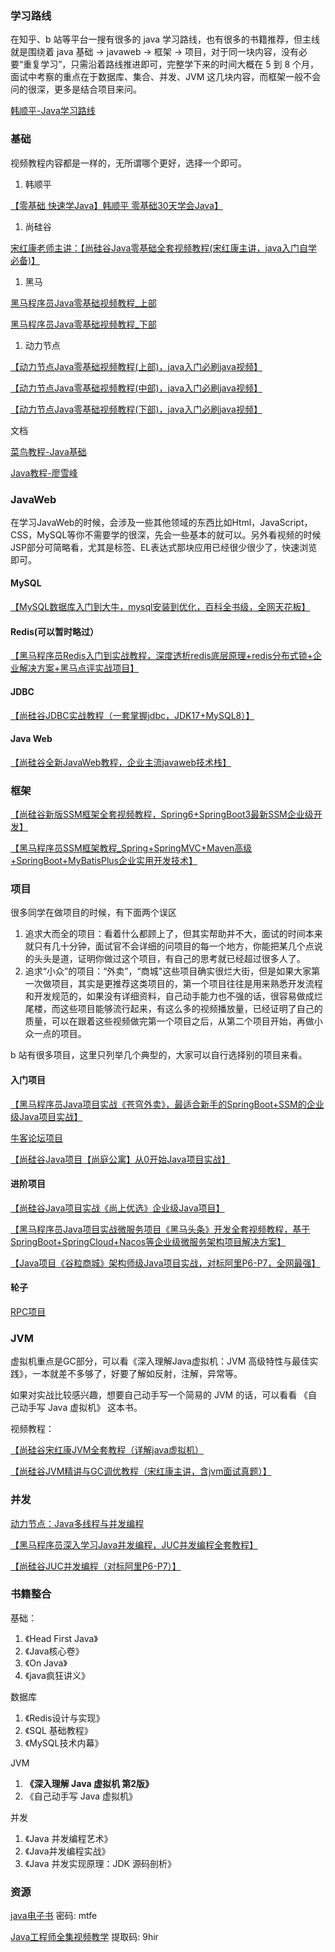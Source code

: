 ### 学习路线



在知乎、b 站等平台一搜有很多的 java 学习路线，也有很多的书籍推荐，但主线就是围绕着 java 基础 -> javaweb -> 框架 -> 项目，对于同一块内容，没有必要“重复学习”，只需沿着路线推进即可，完整学下来的时间大概在 5 到 8 个月，面试中考察的重点在于数据库、集合、并发、JVM 这几块内容，而框架一般不会问的很深，更多是结合项目来问。

[韩顺平-Java学习路线](https://www.bilibili.com/video/BV14K4y177Qk/?share_source=copy_web&vd_source=9bb0aa9c2c3cc1b12ca6f343a55b4e80)



### 基础



视频教程内容都是一样的，无所谓哪个更好，选择一个即可。

1. 韩顺平

[【零基础 快速学Java】韩顺平 零基础30天学会Java】 ](https://www.bilibili.com/video/BV1fh411y7R8/?share_source=copy_web&vd_source=9bb0aa9c2c3cc1b12ca6f343a55b4e80)

1. 尚硅谷

[宋红康老师主讲：【尚硅谷Java零基础全套视频教程(宋红康主讲，java入门自学必备)】 ](https://www.bilibili.com/video/BV1PY411e7J6/?share_source=copy_web)

1. 黑马

 [黑马程序员Java零基础视频教程_上部](https://www.bilibili.com/video/BV17F411T7Ao/?share_source=copy_web&vd_source=9bb0aa9c2c3cc1b12ca6f343a55b4e80)

 [黑马程序员Java零基础视频教程_下部](https://www.bilibili.com/video/BV1yW4y1Y7Ms/?share_source=copy_web&vd_source=9bb0aa9c2c3cc1b12ca6f343a55b4e80)

1. 动力节点

[【动力节点Java零基础视频教程(上部)，java入门必刷java视频】 ](https://www.bilibili.com/video/BV1a5411y77c/?share_source=copy_web&vd_source=9bb0aa9c2c3cc1b12ca6f343a55b4e80)

[【动力节点Java零基础视频教程(中部)，java入门必刷java视频】 ](https://www.bilibili.com/video/BV1Eb4y1P7iq/?share_source=copy_web)

[【动力节点Java零基础视频教程(下部)，java入门必刷java视频】 ](https://www.bilibili.com/video/BV1p7421N7XT/?share_source=copy_web&vd_source=9bb0aa9c2c3cc1b12ca6f343a55b4e80)

文档

[菜鸟教程-Java基础](https://www.runoob.com/java/java-tutorial.html?utm_medium=social&utm_source=weibo)

[Java教程-廖雪峰](https://www.liaoxuefeng.com/wiki/1252599548343744)



### JavaWeb



在学习JavaWeb的时候，会涉及一些其他领域的东西比如Html，JavaScript，CSS，MySQL等你不需要学的很深，先会一些基本的就可以。另外看视频的时候JSP部分可简略看，尤其是标签、EL表达式那块应用已经很少很少了，快速浏览即可。



#### MySQL



[【MySQL数据库入门到大牛，mysql安装到优化，百科全书级，全网天花板】 ](https://www.bilibili.com/video/BV1iq4y1u7vj/?share_source=copy_web&vd_source=9bb0aa9c2c3cc1b12ca6f343a55b4e80)



#### Redis(可以暂时略过）



 [【黑马程序员Redis入门到实战教程，深度透析redis底层原理+redis分布式锁+企业解决方案+黑马点评实战项目】](https://www.bilibili.com/video/BV1cr4y1671t/?share_source=copy_web&vd_source=9bb0aa9c2c3cc1b12ca6f343a55b4e80)



#### JDBC



[【尚硅谷JDBC实战教程（一套掌握jdbc，JDK17+MySQL8）】 ](https://www.bilibili.com/video/BV1sK411B71e/?share_source=copy_web&vd_source=9bb0aa9c2c3cc1b12ca6f343a55b4e80)



#### Java Web



[【尚硅谷全新JavaWeb教程，企业主流javaweb技术栈】](https://www.bilibili.com/video/BV1UN411x7xe/?share_source=copy_web&vd_source=9bb0aa9c2c3cc1b12ca6f343a55b4e80)



### 框架



[【尚硅谷新版SSM框架全套视频教程，Spring6+SpringBoot3最新SSM企业级开发】 ](https://www.bilibili.com/video/BV1AP411s7D7/?share_source=copy_web&vd_source=9bb0aa9c2c3cc1b12ca6f343a55b4e80)

 [【黑马程序员SSM框架教程_Spring+SpringMVC+Maven高级+SpringBoot+MyBatisPlus企业实用开发技术】](https://www.bilibili.com/video/BV1Fi4y1S7ix/?share_source=copy_web&vd_source=9bb0aa9c2c3cc1b12ca6f343a55b4e80)



### 项目



很多同学在做项目的时候，有下面两个误区

1. 追求大而全的项目：看着什么都顾上了，但其实帮助并不大，面试的时间本来就只有几十分钟，面试官不会详细的问项目的每一个地方，你能把某几个点说的头头是道，证明你做过这个项目，有自己的思考就已经超过很多人了。
2. 追求“小众”的项目：“外卖”，“商城"这些项目确实很烂大街，但是如果大家第一次做项目，其实是更推荐这类项目的，第一个项目往往是用来熟悉开发流程和开发规范的，如果没有详细资料，自己动手能力也不强的话，很容易做成烂尾楼，而这些项目能够流行起来，有这么多的视频播放量，已经证明了自己的质量，可以在跟着这些视频做完第一个项目之后，从第二个项目开始，再做小众一点的项目。

b 站有很多项目，这里只列举几个典型的，大家可以自行选择别的项目来看。



#### 入门项目



[【黑马程序员Java项目实战《苍穹外卖》，最适合新手的SpringBoot+SSM的企业级Java项目实战】 ](https://www.bilibili.com/video/BV1TP411v7v6/?share_source=copy_web&vd_source=9bb0aa9c2c3cc1b12ca6f343a55b4e80)

[牛客论坛项目](https://t.zsxq.com/aFk8y)

[【尚硅谷Java项目【尚庭公寓】从0开始Java项目实战】 ](https://www.bilibili.com/video/BV1At421K7gP/?share_source=copy_web&vd_source=9bb0aa9c2c3cc1b12ca6f343a55b4e80)



#### 进阶项目



[【尚硅谷Java项目实战《尚上优选》企业级Java项目】 ](https://www.bilibili.com/video/BV19M4y1q7Lt/?p=71&share_source=copy_web&vd_source=9bb0aa9c2c3cc1b12ca6f343a55b4e80)

[【黑马程序员Java项目实战微服务项目《黑马头条》开发全套视频教程，基于SpringBoot+SpringCloud+Nacos等企业级微服务架构项目解决方案】 ](https://www.bilibili.com/video/BV1Qs4y1v7x4/?share_source=copy_web&vd_source=9bb0aa9c2c3cc1b12ca6f343a55b4e80)

[【Java项目《谷粒商城》架构师级Java项目实战，对标阿里P6-P7，全网最强】 ](https://www.bilibili.com/video/BV1np4y1C7Yf/?p=224&share_source=copy_web&vd_source=9bb0aa9c2c3cc1b12ca6f343a55b4e80)



#### 轮子



[RPC项目](https://github.com/he2121/MyRPCFromZero)



### JVM



虚拟机重点是GC部分，可以看《深入理解Java虚拟机：JVM 高级特性与最佳实践》，一本就差不多够了，好要了解如反射，注解，异常等。

如果对实战比较感兴趣，想要自己动手写一个简易的 JVM 的话，可以看看 《自己动手写 Java 虚拟机》 这本书。 

视频教程：

[【尚硅谷宋红康JVM全套教程（详解java虚拟机）](https://www.bilibili.com/video/BV1PJ411n7xZ/?share_source=copy_web&vd_source=9bb0aa9c2c3cc1b12ca6f343a55b4e80)

[【尚硅谷JVM精讲与GC调优教程（宋红康主讲，含jvm面试真题）】 ](https://www.bilibili.com/video/BV1Dz4y1A7FB/?share_source=copy_web&vd_source=9bb0aa9c2c3cc1b12ca6f343a55b4e80)



### 并发



 [动力节点：Java多线程与并发编程](https://www.bilibili.com/video/BV1Bw4m1Z7eg/?share_source=copy_web&vd_source=9bb0aa9c2c3cc1b12ca6f343a55b4e80)

[【黑马程序员深入学习Java并发编程，JUC并发编程全套教程】 ](https://www.bilibili.com/video/BV16J411h7Rd/?share_source=copy_web&vd_source=9bb0aa9c2c3cc1b12ca6f343a55b4e80)

 [【尚硅谷JUC并发编程（对标阿里P6-P7）】](https://www.bilibili.com/video/BV1ar4y1x727/?share_source=copy_web&vd_source=9bb0aa9c2c3cc1b12ca6f343a55b4e80)



### 书籍整合



基础：

1. 《Head First Java》
2. 《Java核心卷》
3. 《On Java》
4. 《java疯狂讲义》

数据库

1. 《Redis设计与实现》
2. 《SQL 基础教程》
3. 《MySQL技术内幕》

JVM

1. **《深入理解 Java 虚拟机 第2版》**
2. 《自己动手写 Java 虚拟机》

并发

1. 《Java 并发编程艺术》
2. 《Java并发编程实战》
3. 《Java 并发实现原理：JDK 源码剖析》

### 

### 资源



[java电子书](https://pan.baidu.com/s/1ERVgkfUu2zmLwAo_xfJl9A) 密码: mtfe

[Java工程师全集视频教学](https://pan.baidu.com/s/12jplSdXJ2jZUSX44hDJFjQ) 提取码: 9hir 